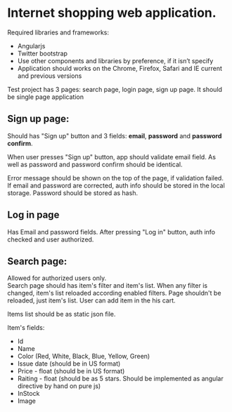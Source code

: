 #  Internet shopping web application.

Required libraries and frameworks:
- Angularjs
- Twitter	bootstrap	
- Use	other	components	and	libraries	by	preference,	if	it	isn’t	specify	
- Application	should	works	on	the	Chrome,	Firefox,	Safari	and	IE	current	and	previous	versions

Test	project	has	3	pages:	search	page,	login	page,	sign	up	page.
It	should	be	single	page	application	
## Sign up page:
Should	has	"Sign	up"	button	and	3	fields:	**email**,	**password**	and	**password	confirm**.		

When	user	presses	"Sign	up"	button,	app	should	validate	email	field.	As	well	as	password	and	password	confirm	should	be	identical.

Error	message	should	be shown	on	the	top	of	the	page,	if	validation	failed.	
If	email	and	password	are	corrected,	auth	info	should	be	stored	in	the	local	storage.	Password	should	be	stored	as	hash.	
		
## Log in page
Has	Email	and	password	fields.	
After	pressing	"Log	in"	button,	auth	info	checked	and	user	authorized.	
			
## Search page:
Allowed	for	authorized	users	only.	
Search	page	should	has	item's	filter	and	item's	list.	When	any	filter	is	changed,	item's	list	reloaded	according	enabled	filters.	Page	shouldn't	be	reloaded,	just item's	list.	User	can	add	item	in	the	his	cart.	

Items	list	should	be	as	static	json	file.

Item's	fields:	
- Id	
- Name	
- Color	(Red,	White,	Black,	Blue,	Yellow,	Green)	
- Issue	date	(should	be	in	US	format)
- Price	-	float	(should	be	in	US	format)	
- Raiting	-	float	(should	be	as	5	stars.	Should	be	implemented	as angular	directive	by	hand	on	pure	js)
- InStock	
- Image